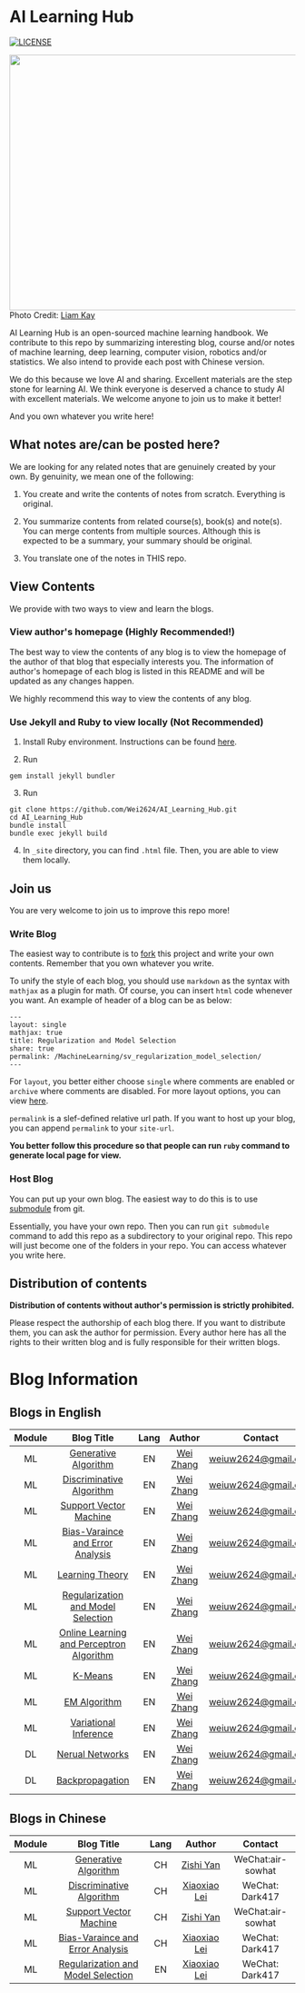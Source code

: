 # AI Learning Hub

[![LICENSE](https://img.shields.io/badge/license-MIT-lightgrey.svg)](https://raw.githubusercontent.com/Wei2624/AI_Learning_Hub/master/LICENSE)

<a href="url"><img src="https://raw.githubusercontent.com/Wei2624/AI_Learning_Hub/master/AI.jpg" align="left" height="450" width="900" ></a>

<br><br>
<br><br>

Photo Credit: [Liam Kay](https://www.thirdsector.co.uk/author/4626/Liam-Kay)


AI Learning Hub is an open-sourced machine learning handbook. We contribute to this repo by summarizing interesting blog, course and/or notes of machine learning, deep learning, computer vision, robotics and/or statistics. We also intend to provide each post with Chinese version.

We do this because we love AI and sharing. Excellent materials are the step stone for learning AI. We think everyone is deserved a chance to study AI with excellent materials. We welcome anyone to join us to make it better!

And you own whatever you write here!

## What notes are/can be posted here?

We are looking for any related notes that are genuinely created by your own. By genuinity, we mean one of the following:

1. You create and write the contents of notes from scratch. Everything is original.

2. You summarize contents from related course(s), book(s) and note(s). You can merge contents from multiple sources. Although this is expected to be a summary, your summary should be original.

3. You translate one of the notes in THIS repo.

## View Contents

We provide with two ways to view and learn the blogs.

### View author's homepage (Highly Recommended!)

The best way to view the contents of any blog is to view the homepage of the author of that blog that especially interests you. The information of author's homepage of each blog is listed in this README and will be updated as any changes happen.

We highly recommend this way to view the contents of any blog.

### Use Jekyll and Ruby to view locally (Not Recommended)

1. Install Ruby environment. Instructions can be found [here](https://jekyllrb.com/docs/installation/).

2. Run

```
gem install jekyll bundler
```

3. Run

```
git clone https://github.com/Wei2624/AI_Learning_Hub.git
cd AI_Learning_Hub
bundle install
bundle exec jekyll build
```

4. In `_site` directory, you can find `.html` file. Then, you are able to view them locally.

## Join us

You are very welcome to join us to improve this repo more!

### Write Blog

The easiest way to contribute is to [fork](https://help.github.com/articles/fork-a-repo/) this project and write your own contents. Remember that you own whatever you write.

To unify the style of each blog, you should use `markdown` as the syntax with `mathjax` as a plugin for math. Of course, you can insert `html` code whenever you want. An example of header of a blog can be as below:

```
---
layout: single
mathjax: true
title: Regularization and Model Selection
share: true
permalink: /MachineLearning/sv_regularization_model_selection/
---
```

For `layout`, you better either choose `single` where comments are enabled or `archive` where comments are disabled. For more layout options, you can view [here](https://mmistakes.github.io/minimal-mistakes/docs/layouts/).

`permalink` is a slef-defined relative url path. If you want to host up your blog, you can append `permalink` to your `site-url`.

**You better follow this procedure so that people can run `ruby` command to generate local page for view.**


### Host Blog

You can put up your own blog. The easiest way to do this is to use [submodule](https://git-scm.com/book/en/v2/Git-Tools-Submodules) from git.

Essentially, you have your own repo. Then you can run `git submodule` command to add this repo as a subdirectory to your original repo. This repo will just become one of the folders in your repo. You can access whatever you write here.


## Distribution of contents

**Distribution of contents without author's permission is strictly prohibited.**

Please respect the authorship of each blog there. If you want to distribute them, you can ask the author for permission. Every author here has all the rights to their written blog and is fully responsible for their written blogs.


# Blog Information

## Blogs in English

| Module | Blog Title | Lang | Author | Contact |
|:--------:|:------------:|:------:|:--------:|:---------:|
|ML|[Generative Algorithm](https://wei2624.github.io/MachineLearning/sv_generative_model/)|EN|[Wei Zhang](https://wei2624.github.io/)|weiuw2624@gmail.com|
|ML|[Discriminative Algorithm](https://wei2624.github.io/MachineLearning/sv_discriminative_model/)|EN|[Wei Zhang](https://wei2624.github.io/)|weiuw2624@gmail.com|
|ML|[Support Vector Machine](https://wei2624.github.io/MachineLearning/sv_svm/)|EN|[Wei Zhang](https://wei2624.github.io/)|weiuw2624@gmail.com|
|ML|[Bias-Varaince and Error Analysis](https://wei2624.github.io/MachineLearning/sv_bias_variance_tradeoff/)|EN|[Wei Zhang](https://wei2624.github.io/)|weiuw2624@gmail.com|
|ML|[Learning Theory ](https://wei2624.github.io/MachineLearning/sv_learning_theory/)|EN|[Wei Zhang](https://wei2624.github.io/)|weiuw2624@gmail.com|
|ML|[Regularization and Model Selection](https://wei2624.github.io/MachineLearning/sv_regularization_model_selection/)|EN|[Wei Zhang](https://wei2624.github.io/)|weiuw2624@gmail.com|
|ML|[Online Learning and Perceptron Algorithm](https://wei2624.github.io/MachineLearning/sv_online_learning_perceptron/)|EN|[Wei Zhang](https://wei2624.github.io/)|weiuw2624@gmail.com|
|ML|[K-Means](https://wei2624.github.io/MachineLearning/usv_kmeans/)|EN|[Wei Zhang](https://wei2624.github.io/)|weiuw2624@gmail.com|
|ML|[EM Algorithm](https://wei2624.github.io/MachineLearning/usv_em/)|EN|[Wei Zhang](https://wei2624.github.io/)|weiuw2624@gmail.com|
|ML|[Variational Inference](https://wei2624.github.io/MachineLearning/bayes_vi/)|EN|[Wei Zhang](https://wei2624.github.io/)|weiuw2624@gmail.com|
|DL|[Nerual Networks ](https://wei2624.github.io/MachineLearning/dl_neural_network/)|EN|[Wei Zhang](https://wei2624.github.io/)|weiuw2624@gmail.com|
|DL|[Backpropagation](https://wei2624.github.io/MachineLearning/dl_propagtion/)|EN|[Wei Zhang](https://wei2624.github.io/)|weiuw2624@gmail.com|

## Blogs in Chinese

| Module | Blog Title | Lang | Author | Contact |
|:--------:|:------------:|:------:|:--------:|:---------:|
|ML|[Generative Algorithm](https://air-yan.github.io/machine%20learning/Generative-Learning-Algorithm/)|CH|[Zishi Yan](https://air-yan.github.io/)|WeChat:air-sowhat|
|ML|[Discriminative Algorithm](https://dark417.github.io/MachineLearning/sv_discriminative_model_ch/)|CH|[Xiaoxiao Lei](https://dark417.github.io/)|WeChat: Dark417|
|ML|[Support Vector Machine](https://air-yan.github.io//MachineLearning/sv_svm_ch/)|CH|[Zishi Yan](https://air-yan.github.io/)|WeChat:air-sowhat|
|ML|[Bias-Varaince and Error Analysis](https://dark417.github.io/MachineLearning/sv_bias_variance_tradeoff_ch/)|CH|[Xiaoxiao Lei](https://dark417.github.io/)|WeChat: Dark417|
|ML|[Regularization and Model Selection](https://dark417.github.io/MachineLearning/sv_regularization_model_selection_ch/)|EN|[Xiaoxiao Lei](https://dark417.github.io/)|WeChat: Dark417|
